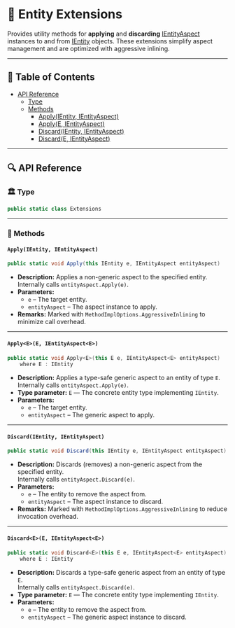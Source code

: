 # 🧩 Entity Extensions

Provides utility methods for **applying** and **discarding** [IEntityAspect](../Aspects/IEntityAspect.md) instances to
and from [IEntity](../Entities/IEntity.md) objects. These extensions simplify aspect management and are optimized with
aggressive inlining.

---

## 📑 Table of Contents

- [API Reference](#-api-reference)
    - [Type](#-type)
    - [Methods](#-methods)
        - [Apply(IEntity, IEntityAspect)](#applyientity-ientityaspect)
        - [Apply<E>(E, IEntityAspect<E>)](#applyee-ientityaspecte)
        - [Discard(IEntity, IEntityAspect)](#discardientity-ientityaspect)
        - [Discard<E>(E, IEntityAspect<E>)](#discardee-ientityaspecte)

---

## 🔍 API Reference

### 🏛️ Type <div id="-type"></div>

```csharp
public static class Extensions
```

---

### 🏹 Methods

#### `Apply(IEntity, IEntityAspect)`

```csharp
public static void Apply(this IEntity e, IEntityAspect entityAspect)
```

- **Description:** Applies a non-generic aspect to the specified entity.  
  Internally calls `entityAspect.Apply(e)`.
- **Parameters:**
    - `e` – The target entity.
    - `entityAspect` – The aspect instance to apply.
- **Remarks:** Marked with `MethodImplOptions.AggressiveInlining` to minimize call overhead.

---

#### `Apply<E>(E, IEntityAspect<E>)`

```csharp
public static void Apply<E>(this E e, IEntityAspect<E> entityAspect)
    where E : IEntity
````

- **Description:** Applies a type-safe generic aspect to an entity of type `E`.  
  Internally calls `entityAspect.Apply(e)`.
- **Type parameter:** `E` — The concrete entity type implementing `IEntity`.
- **Parameters:**
    - `e` – The target entity.
    - `entityAspect` – The generic aspect to apply.

---

#### `Discard(IEntity, IEntityAspect)`

```csharp
public static void Discard(this IEntity e, IEntityAspect entityAspect)
````

- **Description:** Discards (removes) a non-generic aspect from the specified entity.  
  Internally calls `entityAspect.Discard(e)`.
- **Parameters:**
    - `e` – The entity to remove the aspect from.
    - `entityAspect` – The aspect instance to discard.
- **Remarks:** Marked with `MethodImplOptions.AggressiveInlining` to reduce invocation overhead.

---

#### `Discard<E>(E, IEntityAspect<E>)`

```csharp
public static void Discard<E>(this E e, IEntityAspect<E> entityAspect)
    where E : IEntity
````

- **Description:** Discards a type-safe generic aspect from an entity of type `E`.  
  Internally calls `entityAspect.Discard(e)`.
- **Type parameter:** `E` — The concrete entity type implementing `IEntity`.
- **Parameters:**
    - `e` – The entity to remove the aspect from.
    - `entityAspect` – The generic aspect instance to discard.